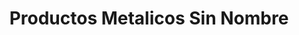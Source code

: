 ---
title: "Productos Metalicos Sin Nombre"
url: /zinacantepec/productos-metalicos-sin-nombre/
shop: comercio
---